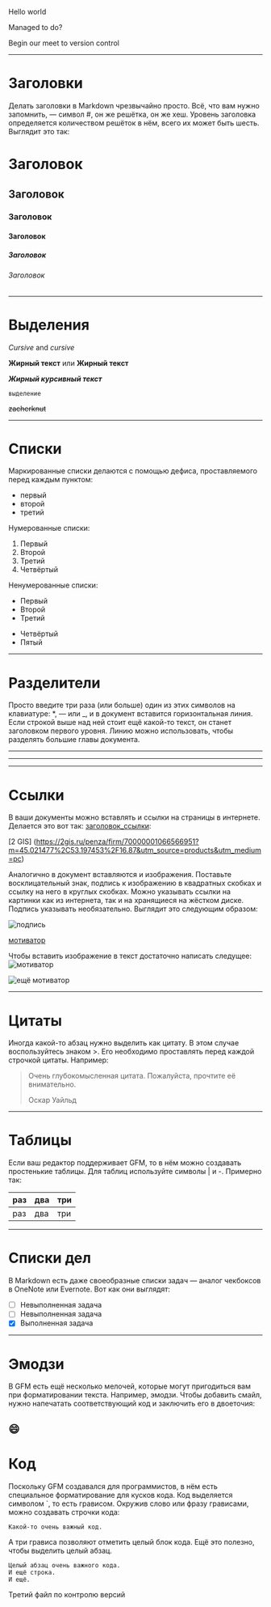 Hello world

Managed to do?

Begin our meet to version control
___

# Заголовки

Делать заголовки в Markdown чрезвычайно просто. Всё, что вам нужно запомнить, — символ #, он же решётка, он же хеш. Уровень заголовка определяется количеством решёток в нём, всего их может быть шесть. Выглядит это так:
# Заголовок
## Заголовок
### Заголовок
#### Заголовок
##### Заголовок
###### Заголовок
***

# Выделения

*Cursive* and _cursive_

**Жирный текст** или __Жирный текст__

***Жирный курсивный текст***

`выделение`

~~zacherknut~~
___

# Списки

Маркированные списки делаются с помощью дефиса, проставляемого перед каждым пунктом:

- первый
- второй
- третий

Нумерованные списки:

1. Первый
2. Второй
3. Третий
4. Четвёртый

Ненумерованные списки:
* Первый
* Второй
* Третий
+ Четвёртый
+ Пятый 
***

# Разделители

Просто введите три раза (или больше) один из этих символов на клавиатуре: *, — или _, и в документ вставится горизонтальная линия. Если строкой выше над ней стоит ещё какой-то текст, он станет заголовком первого уровня. Линию можно использовать, чтобы разделять большие главы документа.

***
---
___

# Ссылки

В ваши документы можно вставлять и ссылки на страницы в интернете. Делается это вот так: [заголовок_ссылки](сама_ссылка):

[2 GIS] (https://2gis.ru/penza/firm/70000001066566951?m=45.021477%2C53.197453%2F16.87&utm_source=products&utm_medium=pc)

Аналогично в документ вставляются и изображения. Поставьте восклицательный знак, подпись к изображению в квадратных скобках и ссылку на него в круглых скобках. Можно указывать ссылки на картинки как из интернета, так и на хранящиеся на жёстком диске. Подпись указывать необязательно. Выглядит это следующим образом:

![подпись](ссылка_на_изображение)

[мотиватор](https://mirpozitiva.ru/wp-content/uploads/2019/11/1445504321_mot08.jpg)

Чтобы вставить изображение в текст достаточно написать следущее:
![мотиватор](33.jpg)

![ещё мотиватор][def]

---

# Цитаты

Иногда какой-то абзац нужно выделить как цитату. В этом случае воспользуйтесь знаком >. Его необходимо проставлять перед каждой строчкой цитаты. Например:

> Очень глубокомысленная цитата. Пожалуйста, прочтите её внимательно.
>
> Оскар Уайльд
---

# Таблицы

Если ваш редактор поддерживает GFM, то в нём можно создавать простенькие таблицы. Для таблиц используйте символы | и -. Примерно так:

| раз | два | три |
|:----|:----|:----|
| раз | два | три |
---

# Списки дел

В Markdown есть даже своеобразные списки задач — аналог чекбоксов в OneNote или Evernote. Вот как они выглядят:

- [ ] Невыполненная задача
- [ ] Невыполненная задача
- [X] Выполненная задача
---

# Эмодзи 

В GFM есть ещё несколько мелочей, которые могут пригодиться вам при форматировании текста. Например, эмодзи. Чтобы добавить смайл, нужно напечатать соответствующий код и заключить его в двоеточия:

:smile:
---

# Код

Поскольку GFM создавался для программистов, в нём есть специальное форматирование для кусков кода. Код выделяется символом `, то есть грависом. Окружив слово или фразу грависами, можно создавать строчки кода:

`Какой-то очень важный код.`

А три грависа позволяют отметить целый блок кода. Ещё это полезно, чтобы выделить целый абзац.

```
Целый абзац очень важного кода.
И ещё строка.
И ещё.
```

Третий файл по контролю версий


[def]: 5.jpg